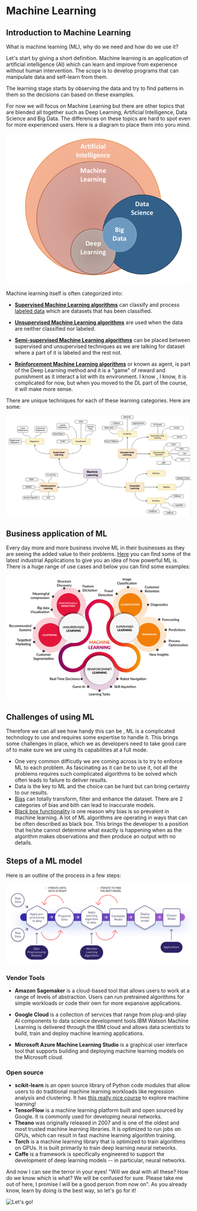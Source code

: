 # Machine Learning

## Introduction to Machine Learning

What is machine learning (ML), why do we need and how do we use it?

Let's start by giving a short definition. Machine learning is an application of artificial intelligence (AI) which can learn and improve from experience without human intervention. The scope is to develop programs that can manipulate data and self-learn from them.

The learning stage starts by observing the data and try to find patterns in them so the decisions can based on these examples. 

For now we will focus on Machine Learning but there are other topics that are blended all together such as Deep Learning, Artificial Intelligence, Data Science and Big Data. The differences on these topics are hard to spot even for more experienced users. Here is a diagram to place them into yoru mind. 

![](assets/AI-Venn-diagram.png)

Machine learning itself is often categorized into:
  - [**Supervised Machine Learning algorithms**](https://www.datarobot.com/wiki/supervised-machine-learning/) can classify and process [labeled data](https://www.techopedia.com/definition/33695/labeled-data) which are datasets that has been classified. 

  - [**Unsupervised Machine Learning algorithms**](https://www.datarobot.com/wiki/unsupervised-machine-learning/) are used when the data are neither classified nor labeled. 

  - [**Semi-supervised Machine Learning algorithms**](https://www.datarobot.com/wiki/semi-supervised-machine-learning/) can be placed between supervised and unsupervised techniques as we are talking for dataset where a part of it is labeled and the rest not. 

  - [**Reinforcement Machine Learning algorithms**](https://www.geeksforgeeks.org/what-is-reinforcement-learning/) or known as agent, is part of the Deep Learning method and it is a "game" of reward and punishment as it interact a lot with its environment. I know , I know, it is complicated for now, but when you moved to the DL part of the course, it will make more sense.  

There are unique techniques for each of these learning categories. Here are some: 

![](assets/techniques.jpg)

## Business application of ML

Every day more and more business involve ML in their businesses as they are seeing the added value to their problems. [Here](https://www.dezyre.com/article/top-10-industrial-applications-of-machine-learning/364) you can find some of the latest industrial Applications to give you an idea of how powerful ML is. There is a huge range of use cases and below you can find some examples: 

![](assets/ml_apps.png)

<!-- #region -->
## Challenges of using ML

Therefore we can all see how handy this can be , ML is a complicated technology to use and requires some expertise to handle it. This brings some challenges in place, which we as developers need to take good care of to make sure we are using its capabilities at a full mode. 

- One very common difficutly we are coming across is to try to enforce ML to each problem. As fascinating as it can be to use it, not all the problems requires such complicated algorithms to be solved which often leads to failure to deliver results. 
- Data is the key to ML and the choice can be hard but can bring certainty to our results.
- [Bias](https://techcrunch.com/2018/11/06/3-ways-to-avoid-bias-in-machine-learning/?guccounter=1&guce_referrer=aHR0cHM6Ly93d3cuZ29vZ2xlLmNvbS8&guce_referrer_sig=AQAAAIc9orVXIUcDKYfTZEahCwp1KnypjjsQnSfImtdXI4lhi0QSW8VLZkacEZdBrK55NMb6K6_JK2o4eaUc14a5sWuYxIvQVp_s32hd8aWqsdgbfjszHGcv8HQaduKdQOQLMvlJO4ZHhT6w4NQ1xLAGzaDOWO_vbTV_CAhsICAmTdW2) can totally transform, filter and enhance the dataset. There are 2 categories of bias and bith can lead to inaccurate models.
- [Black box functionality](https://y-sbm.com/blog/black-box-in-machine-leraning) is one reason why bias is so prevalent in machine learning. A lot of ML algorithms are operating in ways that can be often described as black box. This brings the developer to a position that he/she cannot determine what exactly is happening when as the algorithm makes observations and then produce an output with no details. 

## Steps of a ML model 

Here is an outline of the process in a few steps:

![](assets/ml_roadmap.jpg)
<!-- #endregion -->

### Vendor Tools

- **Amazon Sagemaker** is a cloud-based tool that allows users to work at a range of levels of abstraction. Users can run pretrained algorithms for simple workloads or code their own for more expansive applications.

- **Google Cloud** is a collection of services that range from plug-and-play AI components to data science development tools.IBM Watson Machine Learning is delivered through the IBM cloud and allows data scientists to build, train and deploy machine learning applications.

- **Microsoft Azure Machine Learning Studio** is a graphical user interface tool that supports building and deploying machine learning models on the Microsoft cloud.

### Open source

- **scikit-learn** is an open source library of Python code modules that allow users to do traditional machine learning workloads like regression analysis and clustering. It has [this really nice course](https://inria.github.io/scikit-learn-mooc/toc.html) to explore machine learning!
- **TensorFlow** is a machine learning platform built and open sourced by Google. It is commonly used for developing neural networks.
- **Theano** was originally released in 2007 and is one of the oldest and most trusted machine learning libraries. It is optimized to run jobs on GPUs, which can result in fast machine learning algorithm training.
- **Torch** is a machine learning library that is optimized to train algorithms on GPUs. It is built primarily to train deep learning neural networks.
- **Caffe** is a framework is specifically engineered to support the development of deep learning models -- in particular, neural networks.

And now I can see the terror in your eyes! "Will we deal with all these? How do we know which is what? We will be confused for sure. Please take me out of here, I promise I will be a good person from now on". As you already know, learn by doing is the best way, so let's go for it! 

![Let's go!](https://media1.tenor.com/images/1d186fbcb3995bb71cceefa852862530/tenor.gif?itemid=3461551)
